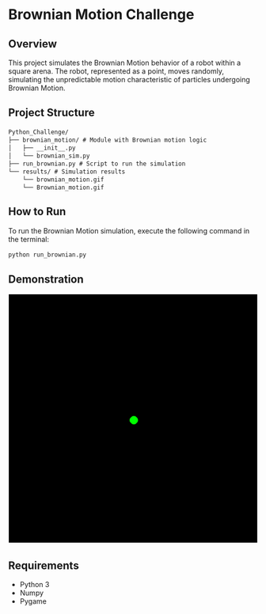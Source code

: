 # Brownian Motion Challenge

## Overview
This project simulates the Brownian Motion behavior of a robot within a square arena. The robot, represented as a point, moves randomly, simulating the unpredictable motion characteristic of particles undergoing Brownian Motion.

## Project Structure
```text
Python_Challenge/
├── brownian_motion/ # Module with Brownian motion logic
│   ├── __init__.py
│   └── brownian_sim.py
├── run_brownian.py # Script to run the simulation
└── results/ # Simulation results
    └── brownian_motion.gif
    └── Brownian_motion.gif
```
## How to Run
To run the Brownian Motion simulation, execute the following command in the terminal:
```bash
python run_brownian.py
```

## Demonstration
![Brownian Motion Simulation](results/brownian_motion.gif)

## Requirements
- Python 3
- Numpy
- Pygame 

